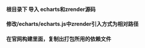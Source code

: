 #### 根目录下 导入 echarts和zrender源码
#### 修改/echarts/echarts.js中zrender引入方式为相对路径
#### 在官网构建里面，复制出打包所用的依赖文件
